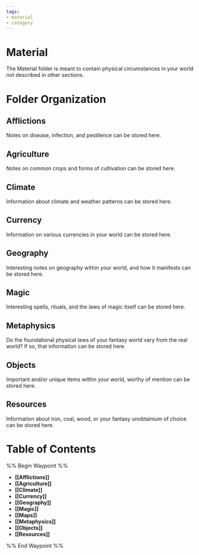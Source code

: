 ```yaml
---
tags:
- material
- category
---
```

# Material
The Material folder is meant to contain physical circumstances in your world not described in other sections. 
# Folder Organization
## Afflictions
Notes on disease, infection, and pestilence can be stored here.
## Agriculture
Notes on common crops and forms of cultivation can be stored here.
## Climate
Information about climate and weather patterns can be stored here.
## Currency
Information on various currencies in your world can be stored here.
## Geography
Interesting notes on geography within your world, and how it manifests can be stored here.
## Magic
Interesting spells, rituals, and the laws of magic itself can be stored here.
## Metaphysics
Do the foundational physical laws of your fantasy world vary from the real world? If so, that information can be stored here.
## Objects
Important and/or unique items within your world, worthy of mention can be stored here.
## Resources
Information about iron, coal, wood, or your fantasy unobtainium of choice can be stored here.
# Table of Contents
%% Begin Waypoint %%
- **[[Afflictions]]**
- **[[Agriculture]]**
- **[[Climate]]**
- **[[Currency]]**
- **[[Geography]]**
- **[[Magic]]**
- **[[Maps]]**
- **[[Metaphysics]]**
- **[[Objects]]**
- **[[Resources]]**

%% End Waypoint %%
